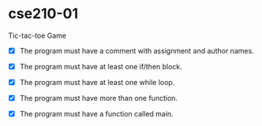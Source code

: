 # cse210-01
Tic-tac-toe Game

- [X] The program must have a comment with assignment and author names.
- [X] The program must have at least one if/then block.
- [X] The program must have at least one while loop.
- [X] The program must have more than one function.
- [X] The program must have a function called main.


